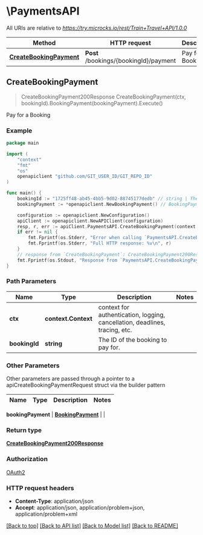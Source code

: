 # \PaymentsAPI

All URIs are relative to *https://try.microcks.io/rest/Train+Travel+API/1.0.0*

Method | HTTP request | Description
------------- | ------------- | -------------
[**CreateBookingPayment**](PaymentsAPI.md#CreateBookingPayment) | **Post** /bookings/{bookingId}/payment | Pay for a Booking



## CreateBookingPayment

> CreateBookingPayment200Response CreateBookingPayment(ctx, bookingId).BookingPayment(bookingPayment).Execute()

Pay for a Booking



### Example

```go
package main

import (
	"context"
	"fmt"
	"os"
	openapiclient "github.com/GIT_USER_ID/GIT_REPO_ID"
)

func main() {
	bookingId := "1725ff48-ab45-4bb5-9d02-88745177dedb" // string | The ID of the booking to pay for.
	bookingPayment := *openapiclient.NewBookingPayment() // BookingPayment | 

	configuration := openapiclient.NewConfiguration()
	apiClient := openapiclient.NewAPIClient(configuration)
	resp, r, err := apiClient.PaymentsAPI.CreateBookingPayment(context.Background(), bookingId).BookingPayment(bookingPayment).Execute()
	if err != nil {
		fmt.Fprintf(os.Stderr, "Error when calling `PaymentsAPI.CreateBookingPayment``: %v\n", err)
		fmt.Fprintf(os.Stderr, "Full HTTP response: %v\n", r)
	}
	// response from `CreateBookingPayment`: CreateBookingPayment200Response
	fmt.Fprintf(os.Stdout, "Response from `PaymentsAPI.CreateBookingPayment`: %v\n", resp)
}
```

### Path Parameters


Name | Type | Description  | Notes
------------- | ------------- | ------------- | -------------
**ctx** | **context.Context** | context for authentication, logging, cancellation, deadlines, tracing, etc.
**bookingId** | **string** | The ID of the booking to pay for. | 

### Other Parameters

Other parameters are passed through a pointer to a apiCreateBookingPaymentRequest struct via the builder pattern


Name | Type | Description  | Notes
------------- | ------------- | ------------- | -------------

 **bookingPayment** | [**BookingPayment**](BookingPayment.md) |  | 

### Return type

[**CreateBookingPayment200Response**](CreateBookingPayment200Response.md)

### Authorization

[OAuth2](../README.md#OAuth2)

### HTTP request headers

- **Content-Type**: application/json
- **Accept**: application/json, application/problem+json, application/problem+xml

[[Back to top]](#) [[Back to API list]](../README.md#documentation-for-api-endpoints)
[[Back to Model list]](../README.md#documentation-for-models)
[[Back to README]](../README.md)

